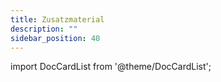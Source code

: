 ```yaml
---
title: Zusatzmaterial
description: ""
sidebar_position: 40
---
```


import DocCardList from '@theme/DocCardList';

<DocCardList />
